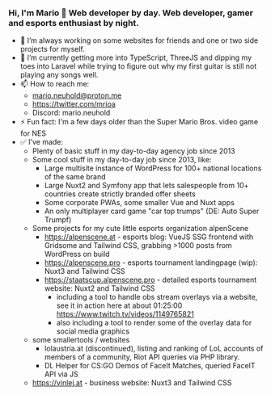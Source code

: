 ### Hi, I'm Mario 👋 Web developer by day. Web developer, gamer and esports enthusiast by night.

- 🔭 I’m always working on some websites for friends and one or two side projects for myself.
- 🌱 I’m currently getting more into TypeScript, ThreeJS and dipping my toes into Laravel while trying to figure out why my first guitar is still not playing any songs well.
- 📫 How to reach me:
  - mario.neuhold@proton.me
  - https://twitter.com/mrioa
  - Discord: mario.neuhold
- ⚡ Fun fact: I'm a few days older than the Super Mario Bros. video game for NES
- ✅ I’ve made:
  - Plenty of basic stuff in my day-to-day agency job since 2013
  - Some cool stuff in my day-to-day job since 2013, like:
     - Large multisite instance of WordPress for 100+ national locations of the same brand
     - Large Nuxt2 and Symfony app that lets salespeople from 10+ countries create strictly branded offer sheets
     - Some corporate PWAs, some smaller Vue and Nuxt apps
     - An only multiplayer card game "car top trumps" (DE: Auto Super Trumpf)
  - Some projects for my cute little esports organization alpenScene
    - https://alpenscene.at - esports blog: VueJS SSG frontend with Gridsome and Tailwind CSS, grabbing >1000 posts from WordPress on build
    - https://alpenscene.pro - esports tournament landingpage (wip): Nuxt3 and Tailwind CSS
    - https://staatscup.alpenscene.pro - detailed esports tournament website: Nuxt2 and Tailwind CSS
      - including a tool to handle obs stream overlays via a website, see it in action here at about 01:25:00 https://www.twitch.tv/videos/1149765821
      - also including a tool to render some of the overlay data for social media graphics
  - some smallertools / websites
    - lolaustria.at (discontinued), listing and ranking of LoL accounts of members of a community, Riot API queries via PHP library.
    - DL Helper for CS:GO Demos of FaceIt Matches, queried FaceIT API via JS 
  - https://vinlej.at - business website: Nuxt3 and Tailwind CSS
